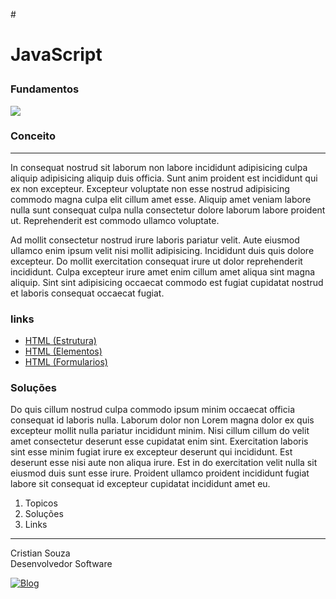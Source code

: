#<h1> JavaScript

### Fundamentos

<div>
    <img align="center alt= "JavaScript" src="https://img.shields.io/badge/JavaScript-323330?style=for-the-badge&logo=javascript&logoColor=F7DF1E">
</div>

### Conceito

---

<p>
    In consequat nostrud sit laborum non labore incididunt adipisicing culpa aliquip adipisicing aliquip duis officia. Sunt anim proident est incididunt qui ex non excepteur. Excepteur voluptate non esse nostrud adipisicing commodo magna culpa elit cillum amet esse. Aliquip amet veniam labore nulla sunt consequat culpa nulla consectetur dolore laborum labore proident ut. Reprehenderit est commodo ullamco voluptate.
</p>

<p>
    Ad mollit consectetur nostrud irure laboris pariatur velit. Aute eiusmod ullamco enim ipsum velit nisi mollit adipisicing. Incididunt duis quis dolore excepteur. Do mollit exercitation consequat irure ut dolor reprehenderit incididunt. Culpa excepteur irure amet enim cillum amet aliqua sint magna aliquip. Sint sint adipisicing occaecat commodo est fugiat cupidatat nostrud et laboris consequat occaecat fugiat.
</p>

### links

- [HTML (Estrutura)]()
- [HTML (Elementos)]()
- [HTML (Formularios)]()

### Soluções

<p>
   Do quis cillum nostrud culpa commodo ipsum minim occaecat officia consequat id laboris nulla. Laborum dolor non Lorem magna dolor ex quis excepteur mollit nulla pariatur incididunt minim. Nisi cillum cillum do velit amet consectetur deserunt esse cupidatat enim sint. Exercitation laboris sint esse minim fugiat irure ex excepteur deserunt qui incididunt. Est deserunt esse nisi aute non aliqua irure. Est in do exercitation velit nulla sit eiusmod duis sunt esse irure. Proident ullamco proident incididunt fugiat labore sit consequat id excepteur cupidatat incididunt amet eu.
</p>

<ol>
    <li>Topicos</li>
    <li>Soluções</li>
    <li>Links</li>
</ol>

---

<p>Cristian Souza <br>
Desenvolvedor Software <br>

[![Blog](https://img.shields.io/badge/GitHub-100000?style=for-the-badge&logo=github&logoColor=white)](https://github.com/cmsoouza)
